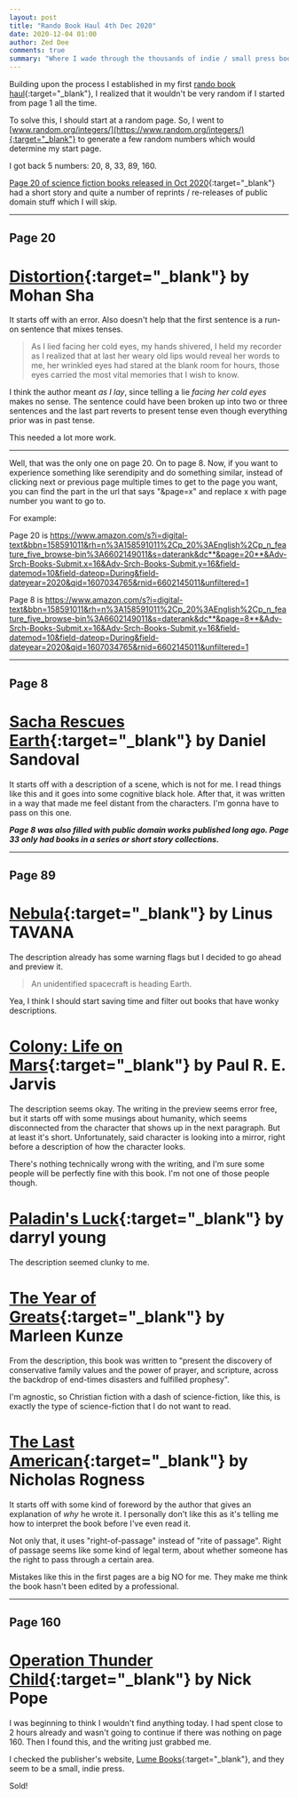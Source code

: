 ```yaml
---
layout: post
title: "Rando Book Haul 4th Dec 2020"
date: 2020-12-04 01:00
author: Zed Dee
comments: true
summary: "Where I wade through the thousands of indie / small press books in a pseudorandom way."
---
```


Building upon the process I established in my first [rando book haul](/2020/12/01/rando-book-haul.html){:target="_blank"}, I realized that it wouldn't be very random if I started from page 1 all the time.

To solve this, I should start at a random page. So, I went to [www.random.org/integers/](https://www.random.org/integers/){:target="_blank"} to generate a few random numbers which would determine my start page.

I got back 5 numbers: 20, 8, 33, 89, 160.

[Page 20 of science fiction books released in Oct 2020](https://www.amazon.com/s?i=digital-text&bbn=158591011&rh=n%3A158591011%2Cp_20%3AEnglish%2Cp_n_feature_five_browse-bin%3A6602149011&s=daterank&dc&page=20&Adv-Srch-Books-Submit.x=16&Adv-Srch-Books-Submit.y=16&field-datemod=10&field-dateop=During&field-dateyear=2020&qid=1607034765&rnid=6602145011&unfiltered=1){:target="_blank"} had a short story and quite a number of reprints / re-releases of public domain stuff which I will skip.

--- 

## Page 20

# [Distortion](https://www.amazon.com/Distortion-Mohan-Sha-ebook/dp/B08MBBC4HD){:target="_blank"} by Mohan Sha

It starts off with an error. Also doesn't help that the first sentence is a run-on sentence that mixes tenses.

> As I lied facing her cold eyes, my hands shivered, I held my recorder as I realized that at last her weary old lips would reveal her words to me, her wrinkled eyes had stared at the blank room for hours, those eyes carried the most vital memories that I wish to know.

I think the author meant *as I lay*, since telling a lie *facing her cold eyes* makes no sense. The sentence could have been broken up into two or three sentences and the last part reverts to present tense even though everything prior was in past tense.

This needed a lot more work.

---

Well, that was the only one on page 20. On to page 8. Now, if you want to experience something like serendipity and do something similar, instead of clicking next or previous page multiple times to get to the page you want, you can find the part in the url that says "&page=x" and replace x with page number you want to go to.

For example:

Page 20 is https://www.amazon.com/s?i=digital-text&bbn=158591011&rh=n%3A158591011%2Cp_20%3AEnglish%2Cp_n_feature_five_browse-bin%3A6602149011&s=daterank&dc**&page=20**&Adv-Srch-Books-Submit.x=16&Adv-Srch-Books-Submit.y=16&field-datemod=10&field-dateop=During&field-dateyear=2020&qid=1607034765&rnid=6602145011&unfiltered=1

Page 8 is https://www.amazon.com/s?i=digital-text&bbn=158591011&rh=n%3A158591011%2Cp_20%3AEnglish%2Cp_n_feature_five_browse-bin%3A6602149011&s=daterank&dc**&page=8**&Adv-Srch-Books-Submit.x=16&Adv-Srch-Books-Submit.y=16&field-datemod=10&field-dateop=During&field-dateyear=2020&qid=1607034765&rnid=6602145011&unfiltered=1

---

## Page 8

# [Sacha Rescues Earth](https://www.amazon.com/Sacha-Rescues-Earth-Daniel-Sandoval-ebook/dp/B08MD4NN8L){:target="_blank"} by Daniel Sandoval

It starts off with a description of a scene, which is not for me. I read things like this and it goes  into some cognitive black hole. After that, it was written in a way that made me feel distant from the characters. I'm gonna have to pass on this one.

***Page 8 was also filled with public domain works published long ago. Page 33 only had books in a series or short story collections.***

---

## Page 89

# [Nebula](https://www.amazon.com/Nebula-Linus-TAVANA-ebook/dp/B08LD5T3PV){:target="_blank"} by Linus TAVANA 

The description already has some warning flags but I decided to go ahead and preview it.

> An unidentified spacecraft is heading Earth.

Yea, I think I should start saving time and filter out books that have wonky descriptions.

# [Colony: Life on Mars](https://www.amazon.com/Colony-Life-Paul-R-Jarvis-ebook/dp/B08LF5CJZ3){:target="_blank"} by Paul R. E. Jarvis

The description seems okay. The writing in the preview seems error free, but it starts off with some musings about humanity, which seems disconnected from the character that shows up in the next paragraph. But at least it's short. Unfortunately, said character is looking into a mirror, right before a description of how the character looks.

There's nothing technically wrong with the writing, and I'm sure some people will be perfectly fine with this book. I'm not one of those people though.

# [Paladin's Luck](https://www.amazon.com/Paladins-Luck-darryl-young-ebook/dp/B08LD2KTM3){:target="_blank"} by darryl young

The description seemed clunky to me.

# [The Year of Greats](https://www.amazon.com/Year-Greats-Novel-Marleen-Kunze-ebook/dp/B08LCYVG8F){:target="_blank"} by Marleen Kunze

From the description, this book was written to "present the discovery of conservative family values and the power of prayer, and scripture, across the backdrop of end-times disasters and fulfilled prophesy".

I'm agnostic, so Christian fiction with a dash of science-fiction, like this, is exactly the type of science-fiction that I do not want to read.

# [The Last American](https://www.amazon.com/Last-American-Nicholas-Rogness-ebook/dp/B08LHMX9HN){:target="_blank"} by Nicholas Rogness

It starts off with some kind of foreword by the author that gives an explanation of *why* he wrote it. I personally don't like this as it's telling me how to interpret the book before I've even read it.

Not only that, it uses "right-of-passage" instead of "rite of passage". Right of passage seems like some kind of legal term, about whether someone has the right to pass through a certain area.

Mistakes like this in the first pages are a big NO for me. They make me think the book hasn't been edited by a professional.

---

## Page 160

# [Operation Thunder Child](https://www.amazon.com/Operation-Thunder-Child-Nick-Pope-ebook/dp/B08KW7YTYJ){:target="_blank"} by Nick Pope

I was beginning to think I wouldn't find anything today. I had spent close to 2 hours already and wasn't going to continue if there was nothing on page 160. Then I found this, and the writing just grabbed me.

I checked the publisher's website, [Lume Books](https://www.lumebooks.co.uk/about/){:target="_blank"}, and they seem to be a small, indie press.

Sold!